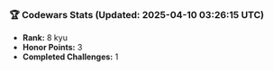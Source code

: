 ### 🏆 Codewars Stats (Updated: 2025-04-10 03:26:15 UTC)

- **Rank:** 8 kyu
- **Honor Points:** 3
- **Completed Challenges:** 1
